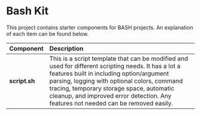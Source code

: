 # Bash Kit

This project contains starter components for BASH projects. An explanation of
each item can be found below.

|Component |Description|
|:---------|:----------|
|**script.sh**|This is a script template that can be modified and used for different scripting needs. It has a lot a features built in including option/argument parsing, logging with optional colors, command tracing, temporary storage space, automatic cleanup, and improved error detection. Any features not needed can be removed easily.|
